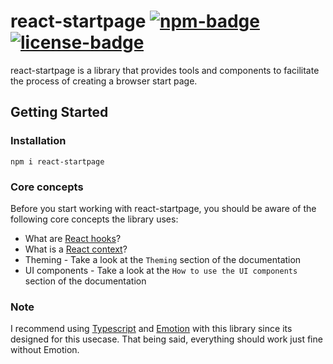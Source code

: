 # react-startpage [![npm-badge](https://badgen.net/npm/v/react-startpage)](https://www.npmjs.com/package/react-startpage) [![license-badge](https://badgen.net/npm/license/react-startpage)](https://github.com/PrettyCoffee/react-startpage/blob/master/LICENSE)

react-startpage is a library that provides tools and components to facilitate the process of creating a browser start page.

## Getting Started

### Installation

```
npm i react-startpage
```

### Core concepts

Before you start working with react-startpage, you should be aware of the following core concepts the library uses:

- What are [React hooks](https://reactjs.org/docs/hooks-intro.html)?
- What is a [React context](https://reactjs.org/docs/context.html)?
- Theming - Take a look at the `Theming` section of the documentation
- UI components - Take a look at the `How to use the UI components` section of the documentation

### Note

I recommend using [Typescript](https://www.typescriptlang.org/) and [Emotion](https://emotion.sh/docs/introduction) with this library since its designed for this usecase. That being said, everything should work just fine without Emotion.
